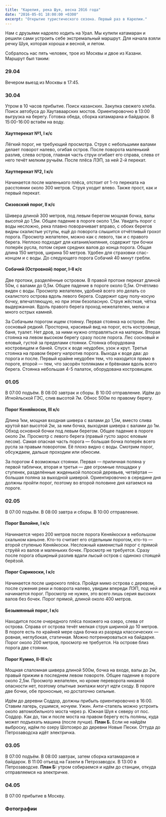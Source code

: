 ```yaml
---
title: "Карелия, река Шуя, весна 2016 года"
date: "2016-05-01 18:00:00 +0300"
excerpt: "Открытие туристического сезона. Первый раз в Карелии."
---
```


Нам с друзьями надоело ходить на Урал. Мы купили катамаран и решили сами устроить себе экстремальный маршрут. Для начала взяли речку Шуя, которая хороша и весной, и летом.

Собралось нас пять человек, трое из Москвы и двое из Казани. Маршрут был таким:

### 29.04

Вечером выезд из Москвы в 17:45.

### 30.04

Утром в 10 часов прибытие. Поиск казанских. Закупка свежего хлеба. Поиск автобуса до Хаутаваарских мостов. Ориентировочно в 13:00 выгрузка на берегу.
Готовка обеда, сборка катамарана и байдарок. В 15:00-16:00 встаём на воду.

#### Хаутперекат №1, I к/с

Лёгкий порог, не требующий просмотра. Струя с небольшими валами делает поворот налево, огибая остров. После поворота маленький разлив, слева остров, главная часть струи огибает его справа, слева от него течёт мелким ручьём. После плёса ЛЭП, за ней 2-й перекат.

#### Хаутперекат №2, I к/с

Начинается после маленького плёса, отстоит от 1-го переката на расстоянии около 300 метров. Струя уходит влево. Также прост, как и первый перекат.
#### Сизовский порог, II к/с

Шивера длиной 300 метров, под левым берегом мощная бочка, валы высотой до 1,5м. Общее падение в пороге около 1,5м. Увидеть порог с воды несложно, река плавно поворачивает вправо, с обоих берегов видны скалистые уступы, ещё до поворота слышится отчётливый грохот порога. Просмотр желателен, можно как с левого, так и с правого берега. Неплохо подходит для катания/киляния, содержит три бочки поперёк русла, потом серия средних валов до конца порога. Общая длина 150 метров, ширина 50 метров. Удобен для страховки спас-концом и с воды. До следующего порога Собачий 40 минут гребли.

#### Собачий (Островной) порог, I–II к/с

Две протоки, разделённые островом. В правой протоке перекат длиной 50м, с валами до 0,5м. Общее падение в пороге около 0,5м. Отчётливо виден с воды. Просмотр желателен, удобней всего это делать со скалистого острова вдоль левого берега. Содержит одну полу-косую бочку, впечатляющую, но при этом безопасную. Струя жёсткая, чётка выдержанная. Вдоль правого берега проход нежелателен, мелко и много острых камней.

За Собачьим порогом ищем стоянку. Первая стоянка на острове. Лес сосновый редкий. Просторна, красивый вид на порог, есть костровище, баня, туалет. Нет дров, за ними нужно отправляться на материк. Вторая стоянка на левом высоком берегу сразу после порога. Лес сосновый и еловый, густой за пределами стоянки. Стоянка оборудована костровищем и баней. Спуск к воде неудобен, узок и крут. Третья стоянка на правом берегу напротив порога. Выхода к воде два: до порога и после. Первый крайне неудобен тем, что находится прямо в пороге, второй — тем, что засорён топляками и брёвнами вдоль всего берега. Стоянка небольшая 4-5 палаток, оборудована костровищем.

### 01.05

В 07:00 подъём. В 08:00 завтрак и сборы. В 10:00 отправление. Идём до Игнойльской ГЭС, слив высотой 7м. Обнос 500м по правому берегу.

#### Порог Кеняйкоски, III к/с

Длина 1км, мощная входная шивера с валами до 1,5м, вместо слива крутой вал высотой 2м, за ним бочка, выходная шивера с валами до 1м. Обход основной бочки под левым берегом. Общее падение в пороге около 2м.
Просмотр с левого берега (правый густо зарос еловым лесом). Самая опасная часть порога — большая бочка поперёк всего русла за правым поворотом. Её плохо видно с воды.
Смотрим порог, обсуждаем, дальше проходим или обносим.

За порогом 4 возможных стоянки. Первая — приличная поляна у первой таблички, вторая и третья — две огромные площадки у ступенек, разделённые жиденькой полоской деревьев, четвёртая — большая поляна за выходной шиверой.
Ориентировочно в середине дня должны пройти порог, поэтому во второй половине дня катаемся на пороге.

### 02.05

В 07:00 подъём. В 08:00 завтра и сборы. В 10:00 отправление.

#### Порог Валойне, I к/с

Начинается через 200 метров после порога Кеняйкоски в небольшом скальном каньоне. Кто-то считает его отдельным порогом, кто-то — второй ступенью Кеняйкоски. Несложный каменистый порог с прямой струёй из валов и маленьких бочек. Просмотр не требуется. Сразу после порога обширный разлив вдали лысый остров с одиноко стоящей берёзой.
#### Порог Сарикоски, I к/с

Начинается после широкого плёса. Пройдя мимо острова с деревом, после сужения реки и поворота налево, увидим впереди ЛЭП, под ней и начинается порог. Просмотр не нужен, это всего лишь серия высоких валов без бочек. Порог прямой, длиной около 400 метров.

#### Безымянный порог, I к/с

Находится после очередного плёса похожего на озеро, слева от острова. Справа от острова течёт мелкая струя шириной до 10 метров. В пороге есть по крайней мере одна бочка из разряда классических — ровная, неглубокая, статичная. Можно потренироваться на байдарке. Порог около 200 метров, просмотр не требуется. На острове близ порога две стоянки.

#### Порог Кумио, II-III к/с

Мощная слаломная шивера длиной 500м, бочка на входе, валы до 2м, правый прижим в последнем левом повороте. Общее падение в пороге около 2,5м. Просмотр желателен, но кроме переворота никакой опасности нет, поэтому опытные экипажи могут идти сходу. В пороге две бочки, обе проносные, но достаточно сильные.

Идём до деревни Соддор, должны прибыть ориентировочно в 16:00. Ставим лагерь, сушимся, ночуем. Ужин.
Анти-стапель можно устроить около автомобильного моста через р. Южная Шуя к северу от пос. Соддор. Как до, так и после моста на правом берегу есть поляны, куда может подъехать машина (после лучше).
**План Б.** Если не найдём выброску, идём по озеру Шотозеро до деревни Новые Пески. Оттуда до Петрозаводска идёт электричка.

### 03.05

В 07:00 подъём. В 08:00 завтрак, затем сборка катамаранов и байдарок. В 11:00 отъезд на Газели в Петрозаводск. В 13:00 в Петрозаводске.
**План Б:** утром собираемся и идём до станции, откуда отправляемся на электричке.

### 04.05

В 07:00 прибытие в Москву.

### Фотографии

<script src="https://cdn.jsdelivr.net/npm/publicalbum@latest/dist/pa-embed-player.min.js" async></script>
<div class="pa-embed-player" style="width:100%; height:480px; display:none;"
  data-link="https://photos.app.goo.gl/EC85dpgQwcoC5Crz5"
  data-title="2016.05 Карелия"
  data-description="116 new photos · Album by markshevchenko">
  <img data-src="https://lh3.googleusercontent.com/XAlIx8iRYbJ4U_idWvi5IT4QccoBJ-3VKh9id-y8kMeZgn-auyy7JVTbRdVlbiRgR8U1qU-xsJDKBjHZX3v-vbd4b_95D9Rc6Bl4LQgw7L6THCmDKDzbTRR54ctPpNsp3gSEu97vkQ=w1920-h1080" src="" alt="" />
  <img data-src="https://lh3.googleusercontent.com/3CV2Mu2Weh2M2-GN7yF6lMjotosyIqDFaU7cOrR796c8WaZoXo0YV0yjerCn6Vzq5lt0l__yM_BgwqN9p7tLyabfuPTiLE_Q7ICID0IcxXQNWjx_-9_bw7XXrLjIOVuG6c9kIs86FA=w1920-h1080" src="" alt="" />
  <img data-src="https://lh3.googleusercontent.com/WF7A3MnTVIN7WCv2txZpnUgwF2wf4mnfCnD76JKAuo4LjMl8mjL1RvArpeogrb_vjF-OGwDM9__9TnB03IUjGTNBRGDi41lEzDXw3hEDZx8VB2wFr-D2tDGQVHwSkRe97Tz-qzr0Mg=w1920-h1080" src="" alt="" />
  <img data-src="https://lh3.googleusercontent.com/imjVNE4SR0l9rGVrPigu2lsw4lGtlJYYISqw0_ckPoG8wHRsDxPMwgy9ZDgYELeRrwkD_R1hcU8pzELmtMmKVoFkEY8wbXl5LJqIzFsx7wQuZUB2Pb3kkIVNQvnBDYSIwuAqMa3KoQ=w1920-h1080" src="" alt="" />
  <img data-src="https://lh3.googleusercontent.com/2E6s9gMmq2E2bTRasOl53PU-a0fspstYwELaf9UU16hQK5gqw7s9WJ_HmqHajtoN3G4PRuaSJAEe3EDfF93MiL52j0VfoysTA5HSi_SQ6iXfrc-d-MaWV6gyV54vUJbUp6EtYWW_3g=w1920-h1080" src="" alt="" />
  <img data-src="https://lh3.googleusercontent.com/ZxpIMhV77K1NQMIgiSN5WttuUwZs8Naix8hxPpaakf87PLLGTxqPQ5DtqPZWp4WeH9l5E9Znipk6SE1WAQmBPI4w5LGm7GRCmHivUTZt2gVLstc1aVIdu4LbBsf5m_2jIZGfHspBWA=w1920-h1080" src="" alt="" />
  <img data-src="https://lh3.googleusercontent.com/TMG_xBz0KtXk2bo03N8XYsoDo39CWVg-MwEwLumiuH03ilQrxtXfhWIZf2A-cWWhRduxkuNbn8sWHlPuROSqpe0LTwGmBcmgmdU7vMoBA9y6bocsQIZj2Cd0qzi76Nc2cjvoGdO0Sw=w1920-h1080" src="" alt="" />
  <img data-src="https://lh3.googleusercontent.com/LnY3w2nvbXB9WqvbTXDp3sTTdr03HQr7DLi3DXrIXWb47qJU5JlVs4gQSy2jh1KSObi-VWaj5j3Li2eFSx-VfnZ0ssClORcjdAXi8Qfrh12BM2NzcWT1v0nAh159afPb_kiqQoT0fA=w1920-h1080" src="" alt="" />
  <img data-src="https://lh3.googleusercontent.com/n2UetknktxbnqiZ369vMqxcQKPrphgKbdAKkLcAj-ThYzzKji9bMbVS-5XgIG2S89FGI8R0iSsI67wFntL6our5haXraZAKK-sFRhPYO_NmqI4PmsPxTrejbMpAXBqkMQsE6hEhZkQ=w1920-h1080" src="" alt="" />
  <img data-src="https://lh3.googleusercontent.com/VBVsSoR6P6cRi9na_ZeeKPfBSRMYG299guekg_oPyhXv0rLv1cIvsId-wqjMhJ-IHYofHH-FmIciTbHCBeZaurTw6Yl3VEvXoErbtT3RsAnGNIS2NSmIYWdAcQ3NqfEnRLogsPuMpQ=w1920-h1080" src="" alt="" />
  <img data-src="https://lh3.googleusercontent.com/SC5ryXlAvc-YdndeFOA634Qw3-MuZbt_jBe5O6dtnloSfmzCyR4ZgEds194_3saFOxU8s_227wislL54JEia9Yp6xUZ5entLi6aFxTc3DcvsjN2vJFc03rGQXR72_kZZyim5I_-ZvA=w1920-h1080" src="" alt="" />
  <img data-src="https://lh3.googleusercontent.com/ESj8rmtAg7c5DD5LNSB8GUDd7DREXIG1AT8Gv_bQH2R3zg2P4bYy-6TCbZQGcuCVOoUvMZpohUKg3pazs4Ld787NVDBJbLWTlRWQqnDvJtaaA05ucTw1aa0bfOFVjdwNFx-V2_3SLw=w1920-h1080" src="" alt="" />
  <img data-src="https://lh3.googleusercontent.com/kB53pWohPIKV0ULeC-XGegYpA0h7Eo8_tCekPBuoGrTL8344rMG6jD4SYb5kFgCJ5D8FQiBGgZi1TUdmEEOu9x_0-elBDJxVBH515TY8f03Z_xcrJ957BAXvRwIyeAJUsbV8pOCz7g=w1920-h1080" src="" alt="" />
  <img data-src="https://lh3.googleusercontent.com/uqqndE6d0zpZCjZ0CARRdGxy9CkevmjqrdfrEkReEeqt5XSrWUmXIO4DQz_hJSDdybFFjDmr8Fe6FFcU5rjt4YMtp-4_Ps3ZkOnTrpm7Xdb9QAQ4wRdZJ0jIQiM_vIZ6WrzNp7iSsg=w1920-h1080" src="" alt="" />
  <img data-src="https://lh3.googleusercontent.com/8uFVEhs6jLWthInY6gdjjxZS55JV9KIeGOzIdNnYsGvgfGs9Z-SGiFbjENOV8IEsIaZZywOWOLQfyt7QNsIt_9iFUeWbSEhzbRxcj31UmI4X4eLZc0FBtQKrKzgRNf2AyMDHDODu3A=w1920-h1080" src="" alt="" />
  <img data-src="https://lh3.googleusercontent.com/WEWsHnooYnc6pXOR1nbQSWRPcmjLL1nnAxKEjMOot8uk6nm6sza2eIwY143U9UsWETbiZQFT7_NXWrIvE_hRmps7JWRr9IPArkygjoriwXqG7GzhkjpXC6qtDIclFqgtz0bExV9hlA=w1920-h1080" src="" alt="" />
  <img data-src="https://lh3.googleusercontent.com/I2X6bFj0jBr1a1jrTW1kkmifvKi-9BdJAfTGUvNHv7fsnr6afQTAVfwGXSxW5sAdPfmWSMxg0pjBebEdo0kWPNVy-lVvRAsoNvNev4_OMfDdf2lVKcHO9im2eIFkt8CDFEpKhYiA8A=w1920-h1080" src="" alt="" />
  <img data-src="https://lh3.googleusercontent.com/7-SwOt8k_pQji7t89BlMLzn7Ed8TKK2fiwgXGmL0syg4Lx9LCecG3CYF6ryACWOXYYAqUAyM-yodJqNU7YrTuR0iUYluLiN_CMBSg04h-Gyjj-dpLTzoQb5AKRgsHfFUoe45GCVrDQ=w1920-h1080" src="" alt="" />
  <img data-src="https://lh3.googleusercontent.com/iWAZWyARojijdjD1DfJtunJ8UjMhPAU5GhIITsW6YWpDCyPl6fdvdog7lzUzWllSZLvH8P3sgaKelvqPD802cjZWf5TOjXC2NuA8iwOcrNti695NtdgYZgu2VrRW1MsYGEV9Nzj2oA=w1920-h1080" src="" alt="" />
  <img data-src="https://lh3.googleusercontent.com/ZcYeLeZrVg7n-T-ma5t979pkIGtaFvGqN8AKMFemvLO_PlWLm01YrMDlxYOlmhaIxdVk6yJDrSIYyOsHaAjRd9s8VYbR93vnTYX8-YOyDq9vGdjp5FqTkyjiPWpHbKo95PW8ZQPtlQ=w1920-h1080" src="" alt="" />
  <img data-src="https://lh3.googleusercontent.com/P4ByzmnInrr1FUh0KfolrfxtCG3rS0U2su-LVs2lUNuYHsrWz6abrCdhuqdMIkNeJvV7lvA0d5tgfDqxHgkO561nHB0M7A8D42H8yVYNhkLQ6g5fC4Exs01AY6jz4aPcCcTqew4eaw=w1920-h1080" src="" alt="" />
  <img data-src="https://lh3.googleusercontent.com/Rc4iCES7Mn5XMnwnBxhOYq6ZGj2-hz-G4CGXzRau38OTRLVYnhpDvu2E9fdn34d5y8oxiyA-0uHzDEdpaR0np0YhK1_sugcqlGTrMEOEgqS7U6RoxHCieD7XMGA_eaIFNc9HtF1vNA=w1920-h1080" src="" alt="" />
  <img data-src="https://lh3.googleusercontent.com/IT4XFQn7NhCWvFyzrcGWHqUvHDPlJycLpR_Jjfjwr-FD8tPlqVcilv7KP2c9-JnbUBWspTq_3IjvHdwr5-mqUB4qAth7p3kZ4uF-nA-2d5jBgSUWlplOLPSSMPbhLYpQFiPLF-_bZw=w1920-h1080" src="" alt="" />
  <img data-src="https://lh3.googleusercontent.com/6Mhxj9HBSOjmPEx7SCHo6Ccfyj8jg7odLjJhiQXpEzpZJWCtXP2OxSfbu9byAUwXa-lFJ3kLbpvBH5CGt_sU-0JNm_EalhzeA_wMQTyryVPhWRpDIJjcHvI9bGpGe4rWzIOeA3qeBA=w1920-h1080" src="" alt="" />
  <img data-src="https://lh3.googleusercontent.com/4j1QND6ysVJCZij9oqnpinJa-blmeXGcYGDMHo5oyeeh26l_lbg_fPY4TcLx3ODJmaapE41XAWLv9x-NDdDV6MPKWnG5vT2L4Vc8KO20tElscT3jWYbdjilRqFy8RLD8pzdnNb-yPA=w1920-h1080" src="" alt="" />
  <img data-src="https://lh3.googleusercontent.com/R8J5eyCJjPhA8sZcwwQW4H7xvX8T9wdGpSf2JTdBS-INJgqiENuMSmOP5wTPo8RSerdcqIib_TNWtx_7j8g1htWnMNO1tG78e_phlkZ105RJb-ANlv0rraFz30UQxsq6_A9B_MZ-qA=w1920-h1080" src="" alt="" />
  <img data-src="https://lh3.googleusercontent.com/8WjcQC6uzbQ6Ff1KdkaDN4ljSBx0bJjqDCl7VwpSy8UXvKa3PCIBWSyh-2E2EaiqMwF4SeMfXDcW7LkZnl-mUd7savYpqx5poPJd75S57CS6VyenPCuLuWGIwvEoRAVBYnSQy3yUBQ=w1920-h1080" src="" alt="" />
  <img data-src="https://lh3.googleusercontent.com/u1qo0a15PC2b3oBUyvnwucqSpZAzavfcDtQR_HIcyKrzBv2Za3wSEJaW1KYXIZaxXSu304XcnQIxV0HOgU3UqB6lXR_zSmaRHUs-BBwybrTHbAlFIHa2DjceLz3nncC0_YBlR49IFg=w1920-h1080" src="" alt="" />
  <img data-src="https://lh3.googleusercontent.com/B_CXaL0rXj-SgxgnvUi8uwnsPNSvPMciix1E6p-95UnwfAw5apmnH4Vqwh07jilB3JSRIVpFYtb0bO5FDmh4IV9Dsq6nfVl5py5Fml26FbtZm916YA-YzO4vsnK7a3Kt28XQcXhuNQ=w1920-h1080" src="" alt="" />
  <img data-src="https://lh3.googleusercontent.com/CtSEad7QCbaRiggwoNbenb05c98h-1AMfGEqNuAkKgd1Jl9n1SsjAGA0vlbm2hxlL1QyV3X0iWYtj9RpquuZ_h-Zbu3Sy49xRiM6gEbVJMH3Aj6Hzne5c8FJHG--SLow5WLoFDlxDQ=w1920-h1080" src="" alt="" />
  <img data-src="https://lh3.googleusercontent.com/2h15c-8n67HcfgkXa-LdQt7haCLbQQ_hTTPZI9PLJunXPQ-FgKuxOT53TzgA3RTbLKJG7ifCEGM_I95BCxs84XX6_BnfznuqJMkXBbGk0Y0JqruOG4BpEnhMxA_t_x6rtiI2_Y8MxQ=w1920-h1080" src="" alt="" />
  <img data-src="https://lh3.googleusercontent.com/cNXQka-uGEIM7NqpSiEehO2Els5upu7f-FyDCqoVquCHL1nNHYjfbeDPqTn4m69s4iiqVDJ21u9tHztDsBZLBxyb7bPF78Q5bEFU99M35G0rFb5gNJMNjE-fp6QUcqE0r5DDSk2tPw=w1920-h1080" src="" alt="" />
  <img data-src="https://lh3.googleusercontent.com/Qz3-F_TpxhQC3AHLZAx-aYDaSYtbBNWCCetWc7P4pZHyGjJzluFR7byGWrqtO_wkDBplER2X2fuohmSr3goswOxgRlf2WBIMGN1ro0qWFBjIqxAHcnOWR5syBshwnPignZze-qV4ZQ=w1920-h1080" src="" alt="" />
  <img data-src="https://lh3.googleusercontent.com/sAnJDd0tni_14RlwHJZiSRamovGsDO9aobCVcs55m0lzcZbKI3Y-dmlifD16T3eX14ljsK9ugCaN-Y6WYez7V0jzyO6QLfj92DRBwxs_udFJgI-ACPC8Ugdn84UoP0ftX6g-P7i_fw=w1920-h1080" src="" alt="" />
  <img data-src="https://lh3.googleusercontent.com/3vkjDvaRA1Gjsir4vHkaQgJAJ88-QkDWpISZsy_2vWMvRiIb9Jx-xn7kmD_zU85uG4DS277Lk4fYbLCT48QdODcSrqLF-fWY6WjFWmGZionuH0WEDW9a5fr2Pq1CzYXT0Vql7xImfQ=w1920-h1080" src="" alt="" />
  <img data-src="https://lh3.googleusercontent.com/xoyWbbLYz294jnSkEOoRIr7dxcFt977Qrw8wYdoBJ65okUC_WT9iK4LVVXGxjBSLew5VHW5EnOBe_5YqZzfQGw-Z9w2MVN_Lp3FpmlZthE8UrHH6ip3saPgWAXpBP6Xe1wM_vBUVsg=w1920-h1080" src="" alt="" />
  <img data-src="https://lh3.googleusercontent.com/veoE7T2-G9Phg_TzLo6t31pm1pnIzs3sgbbotzD0J6V4gjC7i2Qlus5PzVglWG9xuFbSYhUNMJvnpzD3nonQPmcHwQQKFXHng-8B1FSykCiQ9wJYhXx_pLVs6mhZ-wQKOeRA-sXG2A=w1920-h1080" src="" alt="" />
  <img data-src="https://lh3.googleusercontent.com/IxvjFMHr47Pq_e2F2Wcl9RlCd_W_pctSpdzFxNtefX7RcDQTEcAi-md6Y5OSSzRAmiPEunUUXa6HMEpXEsMkwq89f9GVjxkQqPLzUdToytfuT_GO3NeKsfuh0cO6gPHHLTe0hN0xfw=w1920-h1080" src="" alt="" />
  <img data-src="https://lh3.googleusercontent.com/OhNTtqeM4dqMafqsDkmG1Jp4YDzMqtFjiO8jkFqSwz3W_zr2HLztYOHIVESyIeMhgty4TXJXXVanOB1NnfYtc6wFIQjgzeBpW8BJoeMgMsPvTmhqnArjEa7QcwkZ_ezXe8RR256S1Q=w1920-h1080" src="" alt="" />
  <img data-src="https://lh3.googleusercontent.com/XKXN1cZ7kkSlrGEwi4oCExLdVw4V44wGnvMIkLuU1FQDWJbHX8zNUjozVMxa7ZVB98ad_PSTNwd4KCIJzaicHAbMhR1t4LheV8urII_BZFLhgUuClEpdwXQNaRpRi-RCIVfD1fL_ag=w1920-h1080" src="" alt="" />
  <img data-src="https://lh3.googleusercontent.com/gP6MEc4GBSGsdJM4wGjbH--kpb6C9k6ecey7OlljXzPQjio-SRqaeMBgxT27Ns8DMh3uqZZpKG3fDpzDm5eEyyIt1vL-jpRrcADxPwiNXIrYm4TunPx1lRMwgpuFb5hF9jBb6OAK2A=w1920-h1080" src="" alt="" />
  <img data-src="https://lh3.googleusercontent.com/ddXkYjjvJcaC6meuM_n9cHfhATLrlHs8BKHW7nEZJuzJ-zE4ohfTiKQ3PFfP8j_u1S-mIgUDl4lP8b5n_m32UnXLJVzlaWztFON3gRUTRJFss1UKmpxvpfQW4KmxPCBvkBNGx7-NlQ=w1920-h1080" src="" alt="" />
  <img data-src="https://lh3.googleusercontent.com/S9AVzooQOG8JzuCKk4_GVEOz4OgNVZWlhzzCahql2JP54NfwxZZeoNIXMUNBu4zHT7r_nMhRHhlovnsq8V2U1KN5D75RnPxiXa2xREDg9zcfPJpxDuDPS6FvtU2zhIzKcw7QyVWNAw=w1920-h1080" src="" alt="" />
  <img data-src="https://lh3.googleusercontent.com/UyMrJkAeVbEEia7VjfbSQ40TgFN1MQWRopG0SFRbVPCkd45kNhdVyKF9kplYoka7j6_342ItRsCuPF8JNGkhcdJNSg7yqXVICdRjT2Y4PFEy5Qa9oBopv0zJvpAiw-kSBcTTO7Sf3A=w1920-h1080" src="" alt="" />
  <img data-src="https://lh3.googleusercontent.com/prjEMqMDxdVHG-GEoXYZ42CNx9MdMOIlMOa08dMuJUZkQAnA8THDOo_Gqs4HwEukzc15g-YBoqpSkhsxRIyj5DMy8hI1D7R2of9ghZZ2nyTJPeb7Ba0cKqS3Y7UeN3UtOtKd3vOgHw=w1920-h1080" src="" alt="" />
  <img data-src="https://lh3.googleusercontent.com/Jqg00sVZX-uBUTnVkfXb1mGnQOOAkuA3iCtCOK1WJ-OAqh1d8m-dSRqeAvZRt3OvGSLgGwRwJHib6qoNBELNe_uthSoUDQPLWBrQ1Gn3pLSwNtCsdnHSvGYZuYTXOmHMRgRw7428_A=w1920-h1080" src="" alt="" />
  <img data-src="https://lh3.googleusercontent.com/nr4n_g0MwHEOc8n5Dv80G-tjT34udBL1slTSjM0GM5j-eiuE6nYShesgK5OvzHuvtjdz7lfVYvjCxXOQbIIsAicygRW1uZvh7QWS_3GgI-UvPu69S3NEJJLL8-ZEeWNbwFTD2EqzcA=w1920-h1080" src="" alt="" />
  <img data-src="https://lh3.googleusercontent.com/Sxydw37Ink-5Zu1Ck-mQEBBZpWAgZkLYtQ8XOQAMRrV09GMlAWAqejXTqW2eqxgw7r7dIP4pLuRJiY2WqCAcg1_0R9xH2PQponwRN9s72KIde-gY0797FAlxx0x9c4XfD7syKnIuIw=w1920-h1080" src="" alt="" />
  <img data-src="https://lh3.googleusercontent.com/eSP48hvI-pk9O4DsSG0dV_obxEfKUzPWBDQCQD5--JKOhsG5l0q8AaMDeEwpo1lAYysTQiwlm04vZrhUkgwPO9_7usvhNv2mldNz8JkVdZLlpKx-BOFtVA_8m4qBdsctTxknzxNzEw=w1920-h1080" src="" alt="" />
  <img data-src="https://lh3.googleusercontent.com/jdl5l_i9P6k3hd1uvL-b7iwj58Am2lh2HWoeSi7X8Dl4qYs0e3pL91BUSDegKS_mB98Xo1vgU0mgTwfW2R2yggTy7VsRNg_54hWxEdZiN4MYiSxIR9UKVRjWXoYrfK6wyfqDvZ6V0w=w1920-h1080" src="" alt="" />
  <img data-src="https://lh3.googleusercontent.com/0lfK1iHa0g7bADm8vctMuN5fIVE8KlcbknFRhmxV2ukYWraJnS6IDEGzGa7NYq1MIyPqiPuEalWVsaUpM8NcYoVIBaYszjGbU-iRFLsMlGZLaP4nbRZpxDEmJiQAaGKZFgN-2dRybA=w1920-h1080" src="" alt="" />
  <img data-src="https://lh3.googleusercontent.com/iO7Uwpag35sAQ-b4nRzdMfHcu3-6EGmjjuHG82EednX9WJQ9YhUEgMKT9sC5qYriqtLPtjxDSTeaSGm3dJ9-vgn6RG_0tHrrXM585jWLnrm7GVWZWD34R2d-KNi73nmOl2EgFqTPYA=w1920-h1080" src="" alt="" />
  <img data-src="https://lh3.googleusercontent.com/5XESh5THQdqMEfVb8rmR5ldlkyobba61aKYJjYpSMd9Vi2l468weALB_rDuhgR0RNfXVhQl84437DzJ7KAosLF0K_CzeGqY9JEe4D3zdK9-Bh__RqOr5cXeq4N0r5SRIXAiC0pS8zw=w1920-h1080" src="" alt="" />
  <img data-src="https://lh3.googleusercontent.com/KPJxPbnrMCtqJ10J3SL6lLJgadD5wUFIOwPcsqeGrxyDQJs4MzGS7wc2iFv0M70510JVq2lR6qg1VmC8jJcCS1x3SdhH5dkcdPq9kxiEiiOZuOSvp0K_f2vrWUqqOIwFPh3RqEogLw=w1920-h1080" src="" alt="" />
  <img data-src="https://lh3.googleusercontent.com/u9RLw9AOuL8337RsQ8RtguA6armDLrKI9ReZxkvvrENFksYybwSGtl7vZgKNj2mEi0wMn7V9riZGunEOjqX43TCbaOuHJdb3xnzNy5jH_Bcd7T_PRtEPFwhjEy2EFh448w7lX1IXkQ=w1920-h1080" src="" alt="" />
  <img data-src="https://lh3.googleusercontent.com/F-GsY-QLvA_lIP5V10cdj55g-Qakt4ESCtsIzHSXCsFmnLle6DYnmsoxOO9B1_ZNIDXQl6_UbfhraZ4VVimVp_tVwwuNYB_IhxxudxxEhXbHa98hG77zvuJCVxZbPEVvtF5XTDrrGA=w1920-h1080" src="" alt="" />
  <img data-src="https://lh3.googleusercontent.com/52lbT15OO6aHYUpIZaheDqBOldMZK4IKk0jbi2xuXMOcvWsdB-zFfFsPVbFvYe7nmCOfZ2W3FA31LCQhR2dJuIN31wR-js3dDhyXp_EyzJJuvZXEnM8rFec4UO2mwr3AGTAGxTzVzg=w1920-h1080" src="" alt="" />
  <img data-src="https://lh3.googleusercontent.com/DAi0K5qzGk4L_r90PCjfiD0Fz5tIPaYF-0njcXQCypQ34wL2Z23nlhdX78tSXtVPDB6GQQ0CvYyxPAzXdquZ-fX27aiwg7rrglFCrDXJiJLuuDHJLB92wcVZsu47O4fZeYWEM-V_Ow=w1920-h1080" src="" alt="" />
  <img data-src="https://lh3.googleusercontent.com/kfh0LcI6Z13Qd8TESKR_5YwxkZXHRgs-H6lAdYv_wVimtgNJ5duKbL4joXMHBfOGEniQX4j6RzE3hNyvpt8C0mYEG3wiMF3lDiAOARVYw2oqQcYaL9K9yp3ykbIt63_DISTbTCyS6Q=w1920-h1080" src="" alt="" />
  <img data-src="https://lh3.googleusercontent.com/UOO0Ug2wax6wn1du6Vd3Y7jMP9kfU7gW7XtEatgqxZwVa2xMq2kcmKL5XXdt2V3N3J7TLzz6VgirgaMJ2IZr_Lzbta-oCRwp5byCk856IzcQBBgA2oCtaCiZh6lD04SILUY15oQQDg=w1920-h1080" src="" alt="" />
  <img data-src="https://lh3.googleusercontent.com/0lxhEvuO4Ymm6Ar56dC0JDsB11GbqPprDrAhu1vR7xsjDSeJ8SJTGpbvTaH3tZ2i02-clc78xPXIkuf0JApT3SCbg_IvSWBLTsLLoMZmvAWU82qwkTHsrar8np4aSC1xi4V8cMnIPg=w1920-h1080" src="" alt="" />
  <img data-src="https://lh3.googleusercontent.com/T-ovR5VtkRCwq-oPH4NNmUUkVGof2Xmo0iwICpGM3b20RBI7CqAZx_m5AvfXg8fCavAAMvILp3gBSO9FSCbVInE7Dm2Azw2B-BLc-FHgA0DOcdwKu_BgWCqMqEZZvfSZZYkGLpWVKw=w1920-h1080" src="" alt="" />
  <img data-src="https://lh3.googleusercontent.com/qhJuuzl_23vrjeGdBLWqHypa2U3ltj6BGcLNDHXskgx1mnx80cNjXWTGDisPyIL4D3WLq-pncR5rTIKYzTWC43ULTTzefxTn8-w0l2Y7Ckq1lR78-oLFj-ahMsprai6s3nzzKV8QcA=w1920-h1080" src="" alt="" />
  <img data-src="https://lh3.googleusercontent.com/X8XLLNlR9WpCe2l3-qmXYKBMZlgg47KmAvXK5YFymhytL52IARf_S8_F5uBOTs6ktln3iLvDfYh862SzsEpRH1MUJxnOF8KWZa3EIMeLdRJczE_0dOn8u1Ib4oYU67FGDnkIQIg6Vg=w1920-h1080" src="" alt="" />
  <img data-src="https://lh3.googleusercontent.com/7PlBMD1eFtSrosysskeaMSW26hIZAv34BcIFepU_SFfKstIKp7wvagxvHcLyjKdsN_eUw_UqEL65g2dCxSUrf9hMz_eFdVTEdaTOB2DE5IslXx3QDL6K1u3r5hRNhpOB1fPG0e_COQ=w1920-h1080" src="" alt="" />
  <img data-src="https://lh3.googleusercontent.com/RDk6-_1tffHuNLUCoPsoq9l6sJnv4SOaxRLMRe_xBv0keS4L0zsow8XfNYf2MSExhWu6NUJ1oZNXuRAlBY57WcxQ8sMEMKUX9veKMHcXXl3clq2lcC17jdhEjpZvNpSeRrzRTAid7Q=w1920-h1080" src="" alt="" />
  <img data-src="https://lh3.googleusercontent.com/OWvzvlGVig8CYToHZdE9col7T2EzWX0p3vaTbpEwao4RHtLQwZhjpXKFB8bkBDKKUOrdb9SZgAC9pCGr6E9wQNODtklXa0Xar4WJRETmSV7QDDNoPPiksIa3wnPQ-0ivPfl40Fgemw=w1920-h1080" src="" alt="" />
  <img data-src="https://lh3.googleusercontent.com/ek6ryvzbe7-IY9KWbMujnqW2cD5KV3l0zCnH37oBKi4MXXOKzYoI1y3Gfv2BseDNBaULxOWBCYyOuRP2yy0awJGMUqMW41pdHPvl0I8RWSbidoPgx1n4cLAjiy0CzL0SAnUp8w4G4g=w1920-h1080" src="" alt="" />
  <img data-src="https://lh3.googleusercontent.com/T3fxPrJlVbPa6ZzLP5QhKC7-92uLMwu-HeXw2HarH8ZRH8tgLfhnGE4pCixddqMnLtXg_W2JMdqeHC_MTB9vrVELAdBLgcWZ6Hg18Zh-exRQDDbJiCat6s8ue9xcWSpJu9T5aucMpw=w1920-h1080" src="" alt="" />
  <img data-src="https://lh3.googleusercontent.com/36jy24Thnqy-z6ieDV-SOkfwy8xcXhFR1bOqbSLsRCiYIJvwXS8HhpvoQH7TvJx_gFJnsJSAic0ydcLK6M_R3oAla7I0hdBd0P49_Rgh9SXdoaqSKcuaQRSXOhCIR9PInfX2t2rOqQ=w1920-h1080" src="" alt="" />
  <img data-src="https://lh3.googleusercontent.com/abhxwPgAkA02YBM_-A_rMVJ51Prz_Dt88zTaCcChhGMANr9PynMFIs02zg_dUarKBkJRY95Z2JQSzUMe6-VZVS5aNKtTJCYIw6dd4wPtal1IWAC0TEazHmJ-eWef52zTPmcSeJPI9g=w1920-h1080" src="" alt="" />
  <img data-src="https://lh3.googleusercontent.com/C9yILTbCBDFz_PJ8OIgywdDZyTlwOYRjmtHJfzk6UB_s4X7nDbXwroWu9MV82uvcHvomH02MdYN0XFjvmbRRHPPSGjOXDh9ICjAgCGCdjHD-EytfX3x9f6D5q5xQYperubuafDGhyA=w1920-h1080" src="" alt="" />
  <img data-src="https://lh3.googleusercontent.com/npnegbc2GyLDmVASn_fnjbWVl5b3AHbV40yrEXOFGwDcbCfjp043NBWckr-nloaGuro8CMgCYFPflLvXfzkHEDWF7p_P4FrPjQu9faAskXGcBd5SwuElsONzxz100MevKVXWdRVHBg=w1920-h1080" src="" alt="" />
  <img data-src="https://lh3.googleusercontent.com/Q83RX1KuNCmevQxUHvTNAQhoc1hyMMlXgyCPNYze7piQ9YSumrJULggvj7LA7OCVm8o8-hactvJIRqvIeyUkw2azeVeIbnDid5ttXXDz_aB4pH1v8JMkMk3H1DLAdZ0FlciyEM-LPQ=w1920-h1080" src="" alt="" />
  <img data-src="https://lh3.googleusercontent.com/SQarGFtZiDzsFSCahi73Qq_WUbJecu6ZDajTQTPhj0l9yFL7pRJoy3-ijkvq-yqOG7OpMDlu479rMR8szgp9-ApYsDPGtoAmMPUaNRzSpui5K1H5DTqksbBwFjs03uu63GjCtF4URQ=w1920-h1080" src="" alt="" />
  <img data-src="https://lh3.googleusercontent.com/sXn-ffKRETTzdjGXiEAEX7umdYdlR0xUJRotJPK9L3mUgpvEbBXdHfVPESCeYagfjjbZUeBWUxTmi2prj-3_8NK3GI_ULgFwXn3ShL1gRLlNuwHVEogOmgt3X6qTJ6P0U7J7kQKddg=w1920-h1080" src="" alt="" />
  <img data-src="https://lh3.googleusercontent.com/eg9P1oSfM70kB90PZjQ-CqhL2JqSUVOfOCFPeGkTxuKXKUfr0tzUerJj-KpSwHIxx9XPwG3QUNO0k6wgaKd8SlHjqnSgUhsTgmaTIS0Yghge4lcF5ifJpfVTGKz-cBieoXjoDgLU4Q=w1920-h1080" src="" alt="" />
  <img data-src="https://lh3.googleusercontent.com/3IREhYWvyk6tSWczcyqmxX5Gn6-fqjQNJ_Qjq4kOW4t7wT1ZMyrw3cD8awD0pN-ZgsUxV-YvkWSKpaaoNbHBEzSbvUkHfkyv70brEksd_5AQrYa_t65MpEE4IYi2zjbGq2ID6No2LQ=w1920-h1080" src="" alt="" />
  <img data-src="https://lh3.googleusercontent.com/cbTCdzudLQCocarSCwTA54fidK2AuStBturuB9dYn6DuuR3D5R8Ps9XzAKHqrhAJ6_W837tEEoBQXf0KBI4zbaHoJmKqFMaKqrq-lVAKe_pCpGatbgLifUx2zqZVzvCFqyZRblqUVA=w1920-h1080" src="" alt="" />
  <img data-src="https://lh3.googleusercontent.com/vIPafzeifYTbC1MknhhgJEbuZBB8yEIvZMC4wBx71twwXXhw-j_wyYrUhv8PAC281s5Ez4oC4QIbiG90jurY6vYVnDcduL1Nu4Nt-qWWYwHtbnwue0zldRikjLQMXNgB1-slksAcqA=w1920-h1080" src="" alt="" />
  <img data-src="https://lh3.googleusercontent.com/oqowULJT1TWotVhUyl58CJkS5GLzr_03qEMFII73CY3IZzYvR32ZWexNAZeyLH2Gc0NlxQjWBiGx2hVUx6UdGZdzNyiDSCIAT00hlVFAVLdPfEqRC_VyKnD4_IBCVLUzLJfEm2v_Yw=w1920-h1080" src="" alt="" />
  <img data-src="https://lh3.googleusercontent.com/G9atoPBwwNuJaSzurFj7KuxXQdnOR0-GUu0WCCeohIBv4gFODVxu-pDm-tGm_1bxs2i_d_nbzHqjK7lI1X--URgIG7IDRwjWHG_DhWKEveUiS1SgrwhoGMieqv9eo4MduG8pvKKcDQ=w1920-h1080" src="" alt="" />
  <img data-src="https://lh3.googleusercontent.com/TtF6v9cE7m6tmxaO-5QHv5FCJ5uFEiieEt5cTfjwyhAzHbuYSRMrCfyGE1Wlhc2gt7pih3FkdbgWKlx5Vs6RLjgBGJVDhotyESOoJkLWp0ugSy7-ZVXBA9zcwKYeWUTayLgW87nD6w=w1920-h1080" src="" alt="" />
  <img data-src="https://lh3.googleusercontent.com/UyFmzwxZVGH0RBH07Mr63lhK9QDnKvOeA3xdjhyWZXu-aBVjYdI2YB504iFeump7Ak6WRwfUcor-Jr0Sik4j-uNgV1PCCgL_Hcxb4_Rnr-sYGjYrsHAe07CTKD54XA7RV_-7t_Ldng=w1920-h1080" src="" alt="" />
  <img data-src="https://lh3.googleusercontent.com/XeJ3qoPywLI8RY1l7SGGemUsduVNIo-C6-sdSqnapxuLHWlX9hPvmhtvMcBcOXTEjNuBxT3GGjEZ_uHPfL_rou8SgLcfSRGesFWJKXhocdAjzD5lSL7J1JOJRiwo8HB3p5K5A5uYOg=w1920-h1080" src="" alt="" />
  <img data-src="https://lh3.googleusercontent.com/R1GlhhaOMGUEPXMKfDdSc5VuIYfIuL2QBrcypwiuRZer4cLe9HmcNLkL4kQ7bw2C89wVdWHB5HvvjrmLxTLbdGwkNcrXQfFtsC3eHpMlMNCTtAJcGSJW9ZNPQlTw2Sw5braqlfS9Hg=w1920-h1080" src="" alt="" />
  <img data-src="https://lh3.googleusercontent.com/Lb4pa7rJKX3zOn52tZQV6m82a-i4wE3CgCiHNgVf6jDvu15KiXsT8pvc1kVMQBwydVJ2ZQfBK6K9_mWaDYbO8qezqJfu5D3kE-ZF25pNL89EJIH4RaFp8Qoph4av6io8EFZcyowzWA=w1920-h1080" src="" alt="" />
  <img data-src="https://lh3.googleusercontent.com/YPEm3MfgWiCfBXn5Ej5U4dSZMKWMsZdZ9DrbFZI-WPUTRzuvIkSzv0tbWybcveWa5OnNz8rVJGkJYVmY6ID5f-Awch8cjPdgGrI9wyt_u47Lff84DeE8H1UUEfZfuGOnY6Gbl0mdjg=w1920-h1080" src="" alt="" />
  <img data-src="https://lh3.googleusercontent.com/oMgTsUFjlobHSvFDQo1Rk33iVF6juYZMKo4rOAKjdZFKssk8xnpzG4bzaHfTk4hPtRngj2LmcQ8W4H4B1pUaAP2oPfBdZ0BolBNBrkxT-BMz3MwoZm6dcv1LlOBV2W6busbOKX4-kg=w1920-h1080" src="" alt="" />
  <img data-src="https://lh3.googleusercontent.com/KoiIS5gq5AXCwjq4f2hiBA7jr-l0TWAkbhAYaLH6ZegYWEI-T_5pEhr2pFjGgx10IphSL9oPE7bqz2ZwlwTDbmvpZFcs7GbsKUOKDBSECV_SDDIXOUC9h2N3DBwLa22m3rCKMxAdOg=w1920-h1080" src="" alt="" />
  <img data-src="https://lh3.googleusercontent.com/2Z0RKVPiU7FhprbGu1G1Wtc7YcgD_9mvTnH1mDUP6c0rdjEB361PNPupYfZ0467EZvXWc4PQLI1EaUzconuZv1-J_lUF-nPLWCAfEu3O_r3mGZUg9ZGI9dRh7u13NxKsuJ6qamqnHw=w1920-h1080" src="" alt="" />
  <img data-src="https://lh3.googleusercontent.com/BM2qQfjGsoPQ266LyudA2yF8RUTimRBbyCkZKqQSMXSiEM0Xk2hcu7WHDWd4x3t-UruqPI5Nz7YjAmINZIeUNs0Pm0S4aD2XJ0lcqZgD-rB9MB859iCm4oiAArtqB-5hG5XmoEjw9w=w1920-h1080" src="" alt="" />
  <img data-src="https://lh3.googleusercontent.com/MltPHp6YXhRUgydyfmd_dSKBOdbCIWNpfR86eHLlHUUSKVE-7K5v2cVxLoMMDJqqApV2d-0Myb08mMJR6O9_LynGnQv18yt6kMKBkn6ExyaTsQDsLh6I-y3OSRPioDmKR0fgkAGtdQ=w1920-h1080" src="" alt="" />
  <img data-src="https://lh3.googleusercontent.com/flHgVEUUv4UfJORr3Ho5gYNYKWWuP_S3GlYU0knz8TuPmDfAPQ5KTFatPRvGCB_s-wPjaLwCmzHwDzoUwf8GZVvHcMP1Ng8XWNkuuard35_djWZ137GtT2Ox89N6e2Id7Mpxj9m5lg=w1920-h1080" src="" alt="" />
  <img data-src="https://lh3.googleusercontent.com/Hy2qKKWe-VG39IYGb9OKdfnrIUOZ3nHQmhSHpjWmWBOpSxplABeQb-Zcr1pKOD1ZmW126mPgFYZpmtblrs-Rc7fhKGbby7ZwZ7I3Rj-dh0Zl0uyrfTJIYzEOVyslh7jA071f7nnkQA=w1920-h1080" src="" alt="" />
  <img data-src="https://lh3.googleusercontent.com/FE4Vsfk1oflsGZlBjbm5zSaiKWfg3Nv3TbPUeliSIq2fgw-mjq7GvgfTTCMvadrT4bFA01L6oYupkK8tkao6tBJKfKIvTHntztMyE6AOPCvX5d2uE3ypygDEq11Fnk-DYzkd0wnI0A=w1920-h1080" src="" alt="" />
  <img data-src="https://lh3.googleusercontent.com/mfmJCLh-2oItJquUr_8e4L9p-Sl8MnK3n2KME7fW4Ek1XrQv8TMiMCVicCtVLA6fDB-ZeAwsMFyxs8pjW0KLTGVmzqmGRr1HDxyhF_pwGUd3G89zepfjcb_YcvYeuUG1J72YRYSyDQ=w1920-h1080" src="" alt="" />
  <img data-src="https://lh3.googleusercontent.com/2Gp6VO3TBsGX9DB0y7IyL3S12aE51dgZ7s9er7PxYu5eMQU5qvODuurjup7tzb2Z7MqpbmZBlE0c2IZ0s2VBtU5xMy7-M6B0oaQaBo2tS1J7k0QObnZxkfVmRhxkvh6MWjgJ3JB8Xw=w1920-h1080" src="" alt="" />
  <img data-src="https://lh3.googleusercontent.com/r2sZUdn4ZSPia0rBP-JadkMgW5ao_HV1UTR_-9xgjeLaDAfseYHKfKrI8PEJFPRvJ2c4cSexj5jlmdlBwXiw5rXXi1fRteMFWOUyZFjv7Umlj08s6B17qb35BN9YZliWiufuQMm3JA=w1920-h1080" src="" alt="" />
  <img data-src="https://lh3.googleusercontent.com/CDY9D22Fh5YybalhCu5t3jEkqFL7rCfAHp-h2k_fazQKQE50FNu_ct4DcBjgKS6iYXqRMto8C-YVjM--9tiilOSa6oOnZIxANIIZ-tXakEXYMXycX2FtnolScOrFbOMFVhSbNg4hsg=w1920-h1080" src="" alt="" />
  <img data-src="https://lh3.googleusercontent.com/nn6zo4RiRRKOyWfHbYMAClZ45YaIN3BNe2Wt60HN7-PD8pXgXiWdi7eCS90JgbnGwk0iUqZMvDCJSzdYTUFPX8a2OjsFTHbRQHFGVI2S__zTNcYU-QH4-peKpCQVA6LtXGk09PcjmA=w1920-h1080" src="" alt="" />
  <img data-src="https://lh3.googleusercontent.com/Z1845syBd-K7LPBuTdWUSmmSutY19KGzH7z09SGSQ2OsJx34iHzINk6f7iFGSjW0MLLSqI5AArB-pBVZxId350bSKjw9NSnIp-w8CswE1cYrF0pVVqPQ9PYNF2xfAWTYHoBukLvA1g=w1920-h1080" src="" alt="" />
  <img data-src="https://lh3.googleusercontent.com/S0horBz_JSgiC3od2fotSObLCYhZ9oKuK4GoE9gC1yxP_Cjj-eEV6BsYx9UVwYqR-OPL2eZAh9vgDTBJSTDkOpTn4eMl4AdWXzCP9CrqEfTWBvBbnZx2xg4ug3vT10L1Bt-NiAyOlg=w1920-h1080" src="" alt="" />
  <img data-src="https://lh3.googleusercontent.com/ExToR4PQD5zvExS2DjiTSRB7_6bB5CxmBDA7-Y4Ult8CIXYN5lwKyyYaP14Ci9DggudehmU-6UI5pXpD1F_dEH4EworQwTpGeGEFkb2gotpzUSbGoTtinp8aTpDyowLjhS4ieOWsYQ=w1920-h1080" src="" alt="" />
  <img data-src="https://lh3.googleusercontent.com/ASPfheev3h8hxrQFot-X4A21b4_FRiDM5-8xkCAwX4RKFrAcTPkZbv8Tue_O_0-VMLuI-qRKflCVhHvHWwfjhRVr7wy4Mjm86LJa1l0b7qLtY8gZN_p417HrF6ghm55yegCAg-ZJUw=w1920-h1080" src="" alt="" />
  <img data-src="https://lh3.googleusercontent.com/y3HzYommuNgaSEGZz1j2onWRYhIa8AQf2BVnSOwlittppdDKuVhpgiIzKmEIcJ7hYkQb1MdQHsDR0oegWb9b6QBWXr5l8huUyocXk8IiGlsnEOJdjZNpOKQoEyS6PuMS7IizVi4LiA=w1920-h1080" src="" alt="" />
  <img data-src="https://lh3.googleusercontent.com/CBHOkK70tdzgoPd2_39WkWrJIFqIiUPBBVZC0omfgxst8O57iJFe_16Z7PA5Z0XfHufBDNVINRZE0roQnIG_ZDp2_9EMFr-R7Rd_5SRqYZ84y0upJTdoWGsSpFBA-95z5DJRr5M4lA=w1920-h1080" src="" alt="" />
  <img data-src="https://lh3.googleusercontent.com/mDqLZzWZQHfgmGTLP9s7bOWv91dWfc_exhdsU3Yz8S1T-QxTJPW286uBr3oYsJKLnzh378XKVbVNzNly-oz4Ssjw3dbfG--GguGJDHXdvdt5_uwQolCut1bbju90qONs_PnLBULcFw=w1920-h1080" src="" alt="" />
  <img data-src="https://lh3.googleusercontent.com/rDxEZq2CaJHMs12mbsSOQNQiYrfotbItAkRcNfTri4YfTbCg9hVqFmShiB0b9fyqPXqhO0kxbJCAGvkLnCloL9IpxKv4QJMeYHMByEUabxazvxiSAahXHXxeiYiZl-jkwEw9paieHA=w1920-h1080" src="" alt="" />
  <img data-src="https://lh3.googleusercontent.com/805sDHY-WsKUw4R5mp2bM3srxNp7mIrdsNvwa6tLJpZ5fpywiui9q_w5cROM5wzUl60m7ycGHtw40Xo0mx7KRI9JpxLwY5viZ1Bma89R6D2gzV24gwse4QuNY1Ud4ycWDBBFcZnFsQ=w1920-h1080" src="" alt="" />
  <img data-src="https://lh3.googleusercontent.com/eJRGmNIMIWzWrrwbQ__ZKs-9S53FBo4JIRQEDkD9d_q4-GVWta2agnao54b8k8nyqPGrzL2T1j1mJnBZpMriUMaFfDL2Fx0EnuT7sdiOA-DRveJJQ96tMbiZNp7X5WL-duXD9slWlA=w1920-h1080" src="" alt="" />
  <img data-src="https://lh3.googleusercontent.com/D6sDLS27-cvrqU1NhFrPj3q60HLzRybXDqxwD8KkZATRV3Kbfh5piKaHnzFYSgc64xtUI0a8TLbsvJ0_k_N8qr5ITgQaDd7VUdWovWLmxUsJIbNMgwlYzYclMSxK5gZYp3cKKaPD4Q=w1920-h1080" src="" alt="" />
  <img data-src="https://lh3.googleusercontent.com/wjvAuygtFQkkGV8e-UHS-1PL3svUGFQKiDWNIbQq-8RDq6wnVG9uKNMSgkNSrw13RHBuQp7G-8oppF1xYWcj8be0ZlgNIQ-Sp2hFeOoNdU-sMtz1NHkfS8EWmlx0QNyawjPo159YBA=w1920-h1080" src="" alt="" />
  <img data-src="https://lh3.googleusercontent.com/HCxRsv8ZfFJJVFoJ9GSmg4Dt7C4AUsE9wK5XzXMJKFTAs__xFpkayoBUEVzOWxSzvVNhGOIWmscJTvvB7V4ammV_nhpxtfjxA0yM-b5hDzI6_yDutwlBVO0KZ_KB6jo4VlL5cFLJYw=w1920-h1080" src="" alt="" />
  <img data-src="https://lh3.googleusercontent.com/Q4eM_hn_-60sNtR7dPHwDfRpLKTuDbdy0yGslU0nlBg171oO95ewVs_hmnPB_l8z8XsN-aTceHZDeyDyMEgNR79UaQcYGSBAIaKqSb4Z7pHIWOAL_d-gjuaFy03DciQ7Pvr76IDyxg=w1920-h1080" src="" alt="" />
  <img data-src="https://lh3.googleusercontent.com/mo_muCNiB3H7E6Wxx5I3IMwS1ycasGE3Jhq9h-fxOuWZ8YE1swYhMMrSW1NSoI7Ks-qDZiO3-e1wyIoJYe1xyLB47QWApMzi5_VJh0_Kw0jN2R44yHSBXZTzPIt-2lv1FyrKClk0uA=w1920-h1080" src="" alt="" />
</div>

